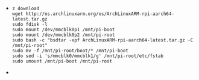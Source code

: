 - ```shell
  z download
  wget http://os.archlinuxarm.org/os/ArchLinuxARM-rpi-aarch64-latest.tar.gz
  sudo fdisk -l
  sudo mount /dev/mmcblk0p1 /mnt/pi-boot
  sudo mount /dev/mmcblk0p2 /mnt/pi-root
  sudo bash -c "bsdtar -xpf ArchLinuxARM-rpi-aarch64-latest.tar.gz -C /mnt/pi-root"
  sudo mv -f /mnt/pi-root/boot/* /mnt/pi-boot
  sudo sed -i 's/mmcblk0/mmcblk1/g' /mnt/pi-root/etc/fstab
  sudo umount /mnt/pi-boot /mnt/pi-root
  ```
-